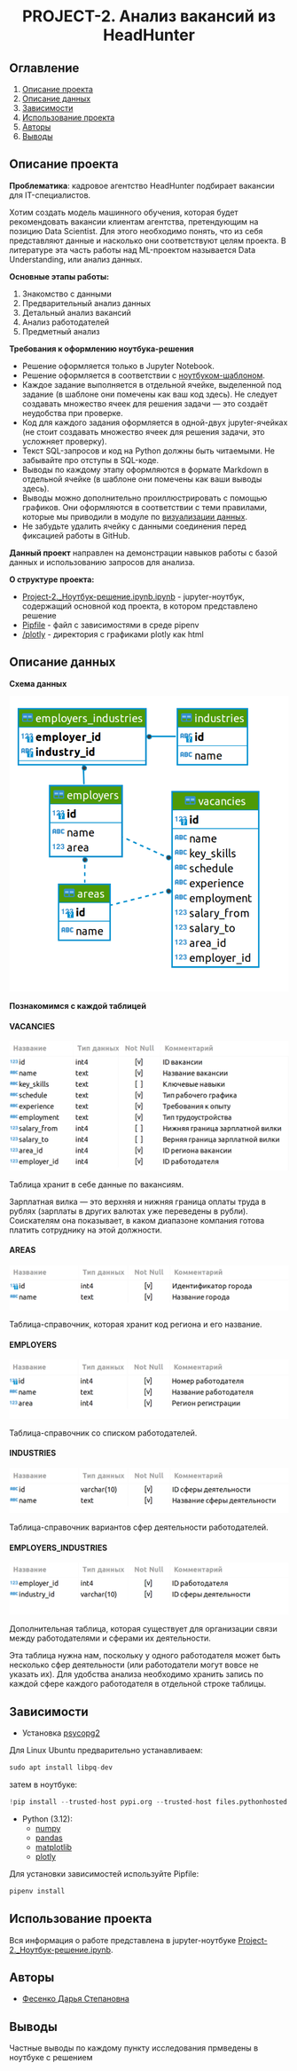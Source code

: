 
# <center> PROJECT-2. Анализ вакансий из HeadHunter </center>
## Оглавление
1. [Описание проекта](#Описание-проекта)
2. [Описание данных](#Описание-данных)
3. [Зависимости](#Зависимости)
4. [Использование проекта](#Использование-проекта)
5. [Авторы](#Авторы)
6. [Выводы](#Выводы)



## Описание проекта

**Проблематика**: кадровое агентство HeadHunter подбирает вакансии для IT-специалистов.

Хотим создать модель машинного обучения, которая будет рекомендовать вакансии клиентам агентства, претендующим на позицию Data Scientist. Для этого необходимо понять, что из себя представляют данные и насколько они соответствуют целям проекта. В литературе эта часть работы над ML-проектом называется Data Understanding, или анализ данных.


**Основные этапы работы:**

1. Знакомство с данными
2. Предварительный анализ данных
3. Детальный анализ вакансий
4. Анализ работодателей
5. Предметный анализ



**Требования к оформлению ноутбука-решения**


- Решение оформляется только в Jupyter Notebook.
- Решение оформляется в соответствии с [ноутбуком-шаблоном](https://lms.skillfactory.ru/asset-v1:SkillFactory+DST-3.0+28FEB2021+type@asset+block@Project_2_%D0%9D%D0%BE%D1%83%D1%82%D0%B1%D1%83%D0%BA_%D1%88%D0%B0%D0%B1%D0%BB%D0%BE%D0%BD.ipynb).
- Каждое задание выполняется в отдельной ячейке, выделенной под задание (в шаблоне они помечены как ваш код здесь). Не следует создавать множество ячеек для решения задачи — это создаёт неудобства при проверке.
- Код для каждого задания оформляется в одной-двух jupyter-ячейках (не стоит создавать множество ячеек для решения задачи, это усложняет проверку).
- Текст SQL-запросов и код на Python должны быть читаемыми. Не забывайте про отступы в SQL-коде.
- Выводы по каждому этапу оформляются в формате Markdown в отдельной ячейке (в шаблоне они помечены как ваши выводы здесь).
- Выводы можно дополнительно проиллюстрировать с помощью графиков. Они оформляются в соответствии с теми правилами, которые мы приводили в модуле по [визуализации данных](https://lms.skillfactory.ru/courses/course-v1:SkillFactory+DSPR-2.0+14JULY2021/jump_to_id/1fa00a018157484a9bae5d4557ef3e7c).
- Не забудьте удалить ячейку с данными соединения перед фиксацией работы в GitHub.


**Данный проект** направлен на демонстрации навыков работы с базой данных и использованию запросов для анализа. 

**О структуре проекта:**

* [Project-2._Ноутбук-решение.ipynb.ipynb](https://github.com/dafe1988/SF-DSPR-174/blob/master/PROJECT_2/Project_2_Ноутбук_решение.ipynb) - jupyter-ноутбук, содержащий основной код проекта, в котором представлено решение
* [Pipfile](https://github.com/dafe1988/SF-DSPR-174/blob/master/PROJECT_2/Pipfile) - файл с зависимостями в среде pipenv
* [/plotly](https://github.com/dafe1988/SF-DSPR-174/tree/master/PROJECT_2/plotly) - директория с графиками plotly как html


## Описание данных

**Схема данных**

![](./pics/pic.png)

**Познакомимся с каждой таблицей**

#### VACANCIES

![](./pics/vacancies.png)

Таблица хранит в себе данные по вакансиям.

Зарплатная вилка — это верхняя и нижняя граница оплаты труда в рублях (зарплаты в других валютах уже переведены в рубли). Соискателям она показывает, в каком диапазоне компания готова платить сотруднику на этой должности.

#### AREAS

![](./pics/areas.png)

Таблица-справочник, которая хранит код региона и его название.

#### EMPLOYERS

![](./pics/employers.png)

Таблица-справочник со списком работодателей.

#### INDUSTRIES

![](./pics/industries.png)

Таблица-справочник вариантов сфер деятельности работодателей.

#### EMPLOYERS_INDUSTRIES

![](./pics/employers_industries.png)

Дополнительная таблица, которая существует для организации связи между работодателями и сферами их деятельности.

Эта таблица нужна нам, поскольку у одного работодателя может быть несколько сфер деятельности (или работодатели могут вовсе не указать их). Для удобства анализа необходимо хранить запись по каждой сфере каждого работодателя в отдельной строке таблицы.

## Зависимости

* Установка [psycopg2](https://www.psycopg.org/docs/)

Для Linux Ubuntu предварительно устанавливаем:
```py
sudo apt install libpq-dev
```
затем в ноутбуке:
```py
!pip install --trusted-host pypi.org --trusted-host files.pythonhosted.org --trusted-host pypi.python.org psycopg2
```

* Python (3.12):
    * [numpy](https://numpy.org)
    * [pandas](https://pandas.pydata.org)
    * [matplotlib](https://matplotlib.org)
    * [plotly](https://plotly.com)

Для установки зависимостей используйте Pipfile:
```py
pipenv install 
```

## Использование проекта
Вся информация о работе представлена в jupyter-ноутбуке [Project-2._Ноутбук-решение.ipynb](https://github.com/dafe1988/SF-DSPR-174/blob/master/PROJECT_2/Project_2_Ноутбук_решение.ipynb).


## Авторы

* [Фесенко Дарья Степановна](https://github.com/dafe1988)

## Выводы

Частные выводы по каждому пункту исследования прмведены в ноутбуке с решением
